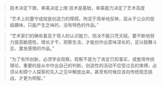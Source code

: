 >技术决定下限，审美决定上限
>技术是基础，审美能力决定了艺术高度

>“艺术上的墨守成规是创造力的障碍。拘泥于简单地反映，屈从于公众的低级趣味，只能产生乏味的，没有特色的作品。”

>“艺术家们的确有着高于常人的认识能力，但决不能只凭天赋。要不断地努力提高敏感性，增长才干，观察生活，才能创作出意味深长的，足以鼓舞斗志、激发感情的作品。”

>“为了有所创新，必须学会观察。观察不是为了肯定已知事实，或套用传统理论，重要的是从中作出自己的判断。创造性的活动不应受过去的束缚，必须从有碍个人探索的先入之见中解放出来。甚至有时候应该向传统观念挑战，才更为明智。”
